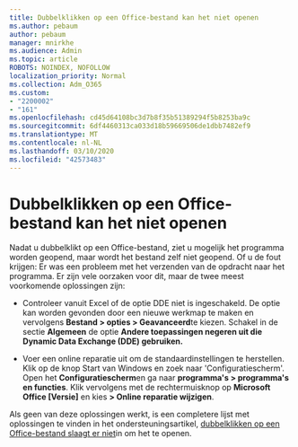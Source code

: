 ```yaml
---
title: Dubbelklikken op een Office-bestand kan het niet openen
ms.author: pebaum
author: pebaum
manager: mnirkhe
ms.audience: Admin
ms.topic: article
ROBOTS: NOINDEX, NOFOLLOW
localization_priority: Normal
ms.collection: Adm_O365
ms.custom:
- "2200002"
- "161"
ms.openlocfilehash: cd45d64108bc3d7b8f35b51389294f5b8253ba9c
ms.sourcegitcommit: 6df4460313ca033d18b59669506de1dbb7482ef9
ms.translationtype: MT
ms.contentlocale: nl-NL
ms.lasthandoff: 03/10/2020
ms.locfileid: "42573483"
---
```

# <a name="double-clicking-an-office-file-fails-to-open-it"></a>Dubbelklikken op een Office-bestand kan het niet openen

Nadat u dubbelklikt op een Office-bestand, ziet u mogelijk het programma worden geopend, maar wordt het bestand zelf niet geopend. Of u de fout krijgen: Er was een probleem met het verzenden van de opdracht naar het programma. Er zijn vele oorzaken voor dit, maar de twee meest voorkomende oplossingen zijn:

- Controleer vanuit Excel of de optie DDE niet is ingeschakeld. De optie kan worden gevonden door een nieuwe werkmap te maken en vervolgens **Bestand > opties > Geavanceerd**te kiezen. Schakel in de sectie **Algemeen** de optie **Andere toepassingen negeren uit die Dynamic Data Exchange (DDE) gebruiken.**

- Voer een online reparatie uit om de standaardinstellingen te herstellen. Klik op de knop Start van Windows en zoek naar 'Configuratiescherm'. Open het **Configuratiescherm**en ga naar **programma's > programma's en functies**. Klik vervolgens met de rechtermuisknop op **Microsoft Office [Versie]** en kies **> Online reparatie wijzigen**.

Als geen van deze oplossingen werkt, is een completere lijst met oplossingen te vinden in het ondersteuningsartikel, [dubbelklikken op een Office-bestand slaagt er niet](https://support.office.com/article/Double-clicking-an-Office-file-fails-to-open-it-1e9c0ad9-34c8-4440-a42e-d30186b29ed6)in om het te openen.
